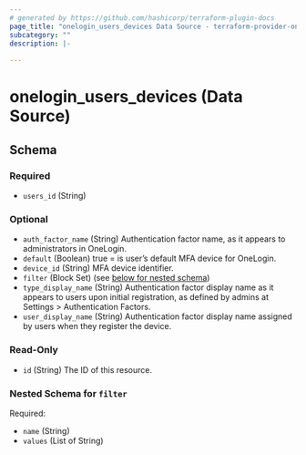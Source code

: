 ```yaml
---
# generated by https://github.com/hashicorp/terraform-plugin-docs
page_title: "onelogin_users_devices Data Source - terraform-provider-onelogin-1"
subcategory: ""
description: |-
  
---
```


# onelogin_users_devices (Data Source)





<!-- schema generated by tfplugindocs -->
## Schema

### Required

- `users_id` (String)

### Optional

- `auth_factor_name` (String) Authentication factor name, as it appears to administrators in OneLogin.
- `default` (Boolean) true = is user’s default MFA device for OneLogin.
- `device_id` (String) MFA device identifier.
- `filter` (Block Set) (see [below for nested schema](#nestedblock--filter))
- `type_display_name` (String) Authentication factor display name as it appears to users upon initial registration, as defined by admins at Settings > Authentication Factors.
- `user_display_name` (String) Authentication factor display name assigned by users when they register the device.

### Read-Only

- `id` (String) The ID of this resource.

<a id="nestedblock--filter"></a>
### Nested Schema for `filter`

Required:

- `name` (String)
- `values` (List of String)



